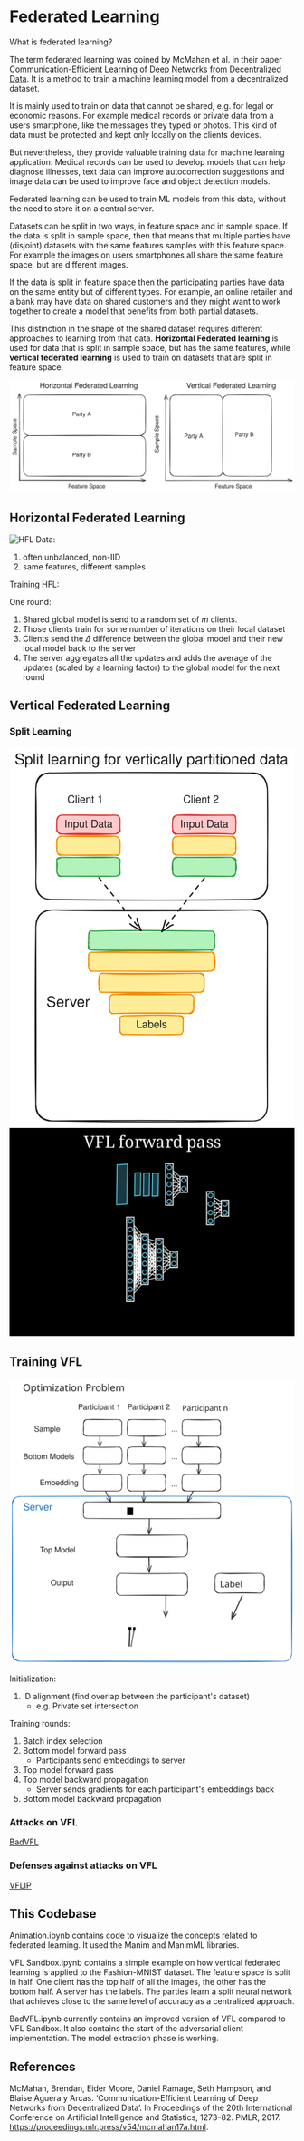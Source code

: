 # Federated Learning

What is federated learning?

The term federated learning was coined by McMahan et al. in their paper [Communication-Efficient Learning of Deep Networks from Decentralized Data](https://proceedings.mlr.press/v54/mcmahan17a.html). It is a method to train a machine learning model from a decentralized dataset. 

It is mainly used to train on data that cannot be shared, e.g. for legal or economic reasons.
For example medical records or private data from a users smartphone, like the messages they typed or photos. This kind of data must be protected and kept only locally on the clients devices.

But nevertheless, they provide valuable training data for machine learning application. Medical records can be used to develop models that can help diagnose illnesses, text data can improve autocorrection suggestions and image data can be used to improve face and object detection models.

Federated learning can be used to train ML models from this data, without the need to store it on a central server.

Datasets can be split in two ways, in feature space and in sample space. 
If the data is split in sample space, then that means that multiple parties have (disjoint) datasets with the same features samples with this feature space. For example the images on users smartphones all share the same feature space, but are different images.

If the data is split in feature space then the participating parties have data on the same entity but of different types. For example, an online retailer and a bank may have data on shared customers and they might want to work together to create a model that benefits from both partial datasets.

This distinction in the shape of the shared dataset requires different approaches to learning from that data.
**Horizontal Federated learning** is used for data that is split in sample space, but has the same features, while **vertical federated learning** is used to train on datasets that are split in feature space.

![Hfl vs VFL](images/HFLvsVFL.svg)
## Horizontal Federated Learning
![HFL](images/HFL.gif)
Data:
1. often unbalanced, non-IID
2. same features, different samples

Training HFL:  

One round:
1. Shared global model is send to a random set of $m$ clients.
2. Those clients train for some number of iterations on their local dataset
3. Clients send the $\Delta$ difference between the global model and their new local model back to the server
4. The server aggregates all the updates and adds the average of the updates (scaled by a learning factor) to the global model for the next round

## Vertical Federated Learning

### Split Learning
![Split Learning for VFL](images/VFLsplitNN.svg)
![VFL forward pass](images/VFLforward.gif)




## Training VFL
![Optimization Problem](images/VFLIPoptimization.svg)


Initialization:
1. ID alignment (find overlap between the participant's dataset)
   - e.g. Private set intersection


Training rounds:
1. Batch index selection
2. Bottom model forward pass
   -   Participants send embeddings to server
3. Top model forward pass
4. Top model backward propagation
   - Server sends gradients for each participant's embeddings back
5. Bottom model backward propagation

### Attacks on VFL

[BadVFL](BadVFL/README.md)

### Defenses against attacks on VFL
[VFLIP](VFLIP/README.md)


## This Codebase

Animation.ipynb contains code to visualize the concepts related to federated learning. It used the Manim and ManimML libraries.


VFL Sandbox.ipynb contains a simple example on how vertical federated learning is applied to the Fashion-MNIST dataset. The feature space is split in half. One client has the top half of all the images, the other has the bottom half. A server has the labels.
The parties learn a split neural network that achieves close to the same level of accuracy as a centralized approach.

BadVFL.ipynb currently contains an improved version of VFL compared to VFL Sandbox. It also contains the start of the adversarial client implementation. The model extraction phase is working.

## References
McMahan, Brendan, Eider Moore, Daniel Ramage, Seth Hampson, and Blaise Aguera y Arcas. ‘Communication-Efficient Learning of Deep Networks from Decentralized Data’. In Proceedings of the 20th International Conference on Artificial Intelligence and Statistics, 1273–82. PMLR, 2017. https://proceedings.mlr.press/v54/mcmahan17a.html.
